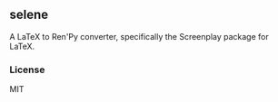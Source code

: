 ## selene

A LaTeX to Ren'Py converter, specifically the Screenplay package for LaTeX.

### License

MIT
